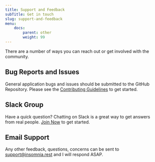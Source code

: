 ```yaml
---
title: Support and Feedback
subTitle: Get in touch
slug: support-and-feedback
menu:
    docs:
        parent: other
        weight: 99
---
```


There are a number of ways you can reach out or get involved with the community.

## Bug Reports and Issues

General application bugs and issues should be submitted to the
GitHub Repository. Please see the 
[Contributing Guidelines](https://github.com/getinsomnia/insomnia/blob/develop/CONTRIBUTING.md)
to get started.

## Slack Group

Have a quick question? Chatting on Slack is a great way to get answers from real 
people. [Join Now](https://chat.insomnia.rest) to get started.

## Email Support

Any other feedback, questions, concerns can be sent to 
[support@insomnia.rest](mailto:support@insomnia.rest) and I will respond ASAP. 
